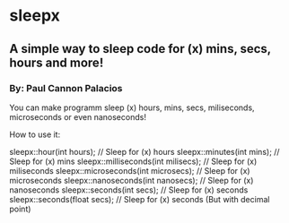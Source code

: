 # sleepx
## A simple way to sleep code for (x) mins, secs, hours and more!
### By: Paul Cannon Palacios

You can make programm sleep (x) hours, mins, secs, miliseconds, microseconds or even nanoseconds!

How to use it:

sleepx::hour(int hours); // Sleep for (x) hours
sleepx::minutes(int mins); // Sleep for (x) mins
sleepx::milliseconds(int milisecs); // Sleep for (x) miliseconds
sleepx::microseconds(int microsecs); // Sleep for (x) microseconds
sleepx::nanoseconds(int nanosecs); // Sleep for (x) nanoseconds
sleepx::seconds(int secs); // Sleep for (x) seconds
sleepx::seconds(float secs); // Sleep for (x) seconds (But with decimal point)


